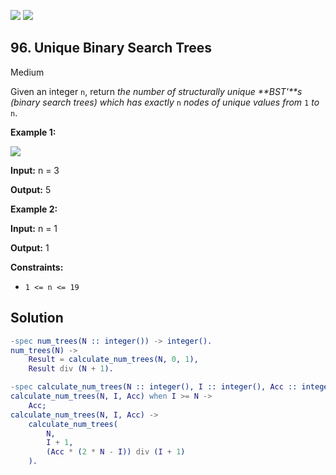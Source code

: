 [![](https://img.shields.io/github/stars/javadev/LeetCode-in-All?label=Stars&style=flat-square)](https://github.com/javadev/LeetCode-in-All)
[![](https://img.shields.io/github/forks/javadev/LeetCode-in-All?label=Fork%20me%20on%20GitHub%20&style=flat-square)](https://github.com/javadev/LeetCode-in-All/fork)

## 96\. Unique Binary Search Trees

Medium

Given an integer `n`, return _the number of structurally unique **BST'**s (binary search trees) which has exactly_ `n` _nodes of unique values from_ `1` _to_ `n`.

**Example 1:**

![](https://assets.leetcode.com/uploads/2021/01/18/uniquebstn3.jpg)

**Input:** n = 3

**Output:** 5

**Example 2:**

**Input:** n = 1

**Output:** 1

**Constraints:**

*   `1 <= n <= 19`

## Solution

```erlang
-spec num_trees(N :: integer()) -> integer().
num_trees(N) ->
    Result = calculate_num_trees(N, 0, 1),
    Result div (N + 1).

-spec calculate_num_trees(N :: integer(), I :: integer(), Acc :: integer()) -> integer().
calculate_num_trees(N, I, Acc) when I >= N ->
    Acc;
calculate_num_trees(N, I, Acc) ->
    calculate_num_trees(
        N,
        I + 1,
        (Acc * (2 * N - I)) div (I + 1)
    ).
```